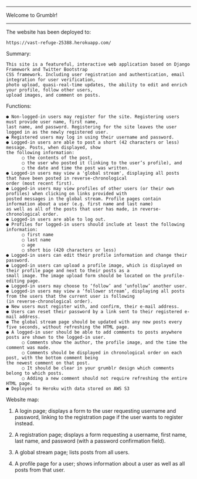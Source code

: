 **************************
   Welcome to Grumblr!
**************************


The website has been deployed to:

    https://vast-refuge-25388.herokuapp.com/


Summary:

    This site is a featureful, interactive web application based on Django Framework and Twitter Bootstrap 
    CSS framework. Including user registration and authentication, email integration for user verification, 
    photo upload, quasi-real-time updates, the ability to edit and enrich your profile, follow other users, 
    upload images, and comment on posts.


Functions:

    ● Non-logged-in users may register for the site. Registering users must provide user name, first name, 
    last name, and password. Registering for the site leaves the user logged in as the newly registered user.
    ● Registered users may log in using their username and password.
    ● Logged-in users are able to post a short (42 characters or less) message. Posts, when displayed, show 
    the following information:
          ○ the contents of the post,
          ○ the user who posted it (linking to the user’s profile), and
          ○ the date and time the post was written.
    ● Logged-in users may view a 'global stream', displaying all posts that have been posted in reverse-chronological 
    order (most recent first).
    ● Logged-in users may view profiles of other users (or their own profiles) when clicking on links provided with 
    posted messages in the global stream. Profile pages contain information about a user (e.g. first name and last name) 
    as well as all of the posts that user has made, in reverse-chronological order.
    ● Logged-in users are able to log out.
    ● Profiles for logged-in users should include at least the following information:
          ○ first name
          ○ last name
          ○ age
          ○ short bio (420 characters or less)
    ● Logged-in users can edit their profile information and change their password.
    ● Logged-in users can upload a profile image, which is displayed on their profile page and next to their posts as a 
    small image. The image upload form should be located on the profile-editing page.
    ● Logged-in users may choose to ‘follow’ and ‘unfollow’ another user.
    ● Logged-in users may view a ‘follower stream’, displaying all posts from the users that the current user is following 
    (in reverse-chronological order).
    ● New users must register with, and confirm, their e-mail address.
    ● Users can reset their password by a link sent to their registered e-mail address.
    ● The global stream page should be updated with any new posts every five seconds, without refreshing the HTML page.
    ● A logged-in user should be able to add comments to posts anywhere posts are shown to the logged-in user.
          ○ Comments show the author, the profile image, and the time the comment was made.
          ○ Comments should be displayed in chronological order on each post, with the bottom comment being 
    the newest comment on that post.
          ○ It should be clear in your grumblr design which comments belong to which posts.
          ○ Adding a new comment should not require refreshing the entire HTML page.
    ● Deployed to Heroku with data stored on AWS S3


Website map:

1. A login page; displays a form to the user requesting username and password, linking to the registration page if the user wants to register instead.

2. A registration page; displays a form requesting a username, first name, last name, and password (with a password confirmation field).

3. A global stream page; lists posts from all users.

4. A profile page for a user; shows information about a user as well as all posts from that user.

